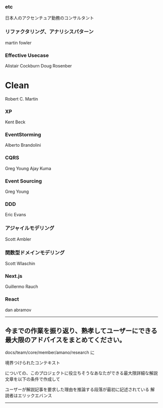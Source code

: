 ### etc

日本人のアクセンチュア勤務のコンサルタント

### リファクタリング、アナリシスパターン

martin fowler

### Effective Usecase

Alistair Cockburn
Doug Rosenber

# Clean

Robert C. Martin

### XP

Kent Beck

### EventStorming

Alberto Brandolini

### CQRS

Greg Young
Ajay Kuma

### Event Sourcing

Greg Young

### DDD

Eric Evans

### アジャイルモデリング

Scott Ambler

### 関数型ドメインモデリング

Scott Wlaschin

### Next.js

Guillermo Rauch

### React

dan abramov

---

## 今までの作業を振り返り、熟孝してユーザーにできる最大限のアドバイスをまとめてください。

docs/team/core/member/amano/research に

境界つけられたコンテキスト

についての、このプロジェクトに役立ちそうなあなたができる最大限詳細な解説文章を以下の条件で作成して

ユーザーが解説記事を要求した理由を推論する段落が最初に記述されている
解説者はエリックエバンス

---
